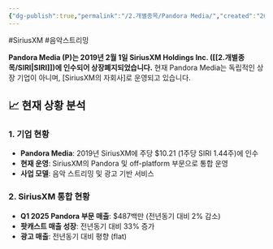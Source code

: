 ```yaml
---
{"dg-publish":true,"permalink":"/2.개별종목/Pandora Media/","created":"2025-07-04T09:40:52.194+09:00","updated":"2025-07-29T21:37:05.034+09:00"}
---
```


#SiriusXM #음악스트리밍

**Pandora Media (P)는 2019년 2월 1일 SiriusXM Holdings Inc. ([[2.개별종목/SIRI\|SIRI]])에 인수되어 상장폐지되었습니다.** 현재 Pandora Media는 독립적인 상장 기업이 아니며, [SiriusXM의 자회사]로 운영되고 있습니다.

## 📈 현재 상황 분석

### 1. 기업 현황

- **Pandora Media**: 2019년 SiriusXM에 주당 $10.21 (1주당 SIRI 1.44주)에 인수
- **현재 운영**: SiriusXM의 Pandora 및 off-platform 부문으로 통합 운영
- **사업 모델**: 음악 스트리밍 및 광고 기반 서비스

### 2. SiriusXM 통합 현황

- **Q1 2025 Pandora 부문 매출**: $487백만 (전년동기 대비 2% 감소)
- **팟캐스트 매출 성장**: 전년동기 대비 33% 증가
- **광고 매출**: 전년동기 대비 평향 (flat)